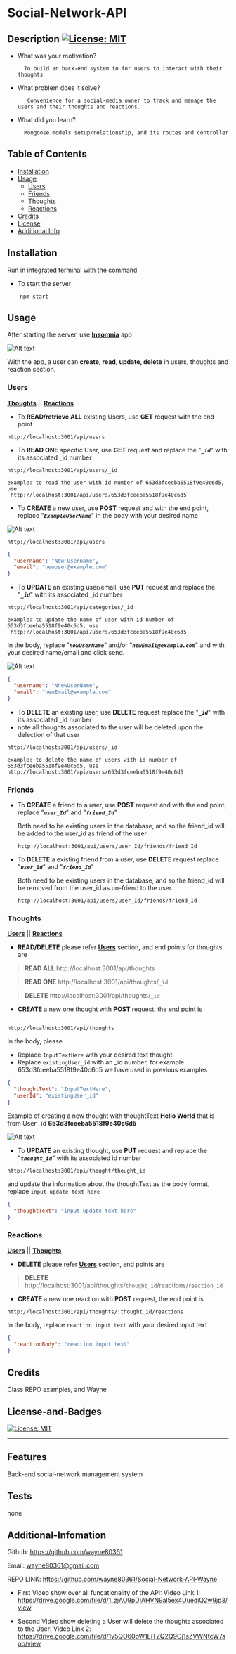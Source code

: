 # <Your-Project-Title>Social-Network-API

## Description [![License: MIT](https://img.shields.io/badge/License-MIT-yellow.svg)](https://opensource.org/licenses/MIT)

- What was your motivation?

        To build an back-end system to for users to interact with their thoughts

- What problem does it solve?

         Convenience for a social-media owner to track and manage the users and their thoughts and reactions.

- What did you learn?

        Mongoose models setup/relationship, and its routes and controller

## Table of Contents

- [Installation](#installation)
- [Usage](#usage)
  - [Users](#users)
  - [Friends](#friends)
  - [Thoughts](#thoughts)
  - [Reactions](#reactions)
- [Credits](#credits)
- [License](#license-and-badges)
- [Additional Info](#additional-infomation)

## Installation

Run in integrated terminal with the command

- To start the server

```
    npm start
```

## Usage

After starting the server, use [**Insomnia**](https://insomnia.rest/download) app

![Alt text](assets/image/InsomniaApp.png)

With the app, a user can **create, read, update, delete** in users, thoughts and reaction section.

### Users

[**Thoughts**](#thoughts) || [**Reactions**](#reactions)

- To **READ/retrieve ALL** existing Users, use **GET** request with the end point

```
http://localhost:3001/api/users
```

- To **READ ONE** specific User, use **GET** request and replace the "**_`_id`_**" with its associated \_id number

```
http://localhost:3001/api/users/_id

example: to read the user with id number of 653d3fceeba5518f9e40c6d5, use
 http://localhost:3001/api/users/653d3fceeba5518f9e40c6d5
```

- To **CREATE** a new user, use **POST** request and with the end point, replace "**_`ExampleUserName`_**" in the body with your desired name

![Alt text](assets/image/UserCreate.png)

```
http://localhost:3001/api/users
```

```json
{
  "username": "New Username",
  "email": "newuser@example.com"
}
```

- To **UPDATE** an existing user/email, use **PUT** request and replace the "**_`_id`_**" with its associated \_id number

```
http://localhost:3001/api/categories/_id

example: to update the name of user with id number of 653d3fceeba5518f9e40c6d5, use
 http://localhost:3001/api/users/653d3fceeba5518f9e40c6d5
```

In the body, replace "**_`newUserName`_**" and/or "**_`newEmail@exampla.com`_**" and with your desired name/email and click send.

![Alt text](assets/image/UserUpdate.png)

```json
{
  "username": "NnewUserName",
  "email": "newEmail@exampla.com"
}
```

- To **DELETE** an existing user, use **DELETE** request replace the "**_`_id`_**" with its associated \_id number
- note all thoughts associated to the user will be deleted upon the delection of that user

```
http://localhost:3001/api/users/_id

example: to delete the name of users with id number of 653d3fceeba5518f9e40c6d5, use
http://localhost:3001/api/users/653d3fceeba5518f9e40c6d5

```

### Friends

- To **CREATE** a friend to a user, use **POST** request and with the end point, replace "**_`user_Id`_**" and "**_`friend_Id`_**"

  Both need to be existing users in the database, and so the friend_id will be added to the user_id as friend of the user.

      http://localhost:3001/api/users/user_Id/friends/friend_Id

- To **DELETE** a existing friend from a user, use **DELETE** request replace "**_`user_Id`_**" and "**_`friend_Id`_**"

  Both need to be existing users in the database, and so the friend_id will be removed from the user_id as un-friend to the user.

      http://localhost:3001/api/users/user_Id/friends/friend_Id

### Thoughts

[**Users**](#users) || [**Reactions**](#reactions)

- **READ/DELETE** please refer [**Users**](#users) section, and end points for thoughts are

> **READ ALL** http://localhost:3001/api/thoughts

> **READ ONE** http://localhost:3001/api/thoughts/`_id`

> **DELETE** http://localhost:3001/api/thoughts/`_id`

- **CREATE** a new one thought with **POST** request, the end point is

```

http://localhost:3001/api/thoughts

```

In the body, please

- Replace `InputTextHere` with your desired text thought
- Replace `existingUser_id` with an \_id number, for example 653d3fceeba5518f9e40c6d5 we have used in previous examples

```json
{
  "thoughtText": "InputTextHere",
  "userId": "existingUser_id"
}
```

Example of creating a new thought with thoughtText **Hello World** that is from User \_id **653d3fceeba5518f9e40c6d5**

![Alt text](assets/image/ThoughtCreate.png)

- To **UPDATE** an existing thought, use **PUT** request and replace the "**_`thought_id`_**" with its associated id number

```
http://localhost:3001/api/thought/thought_id
```

and update the information about the thoughtText as the body format, replace `input update text here`

```json
{
  "thoughtText": "input update text here"
}
```

### Reactions

[**Users**](#users) || [**Thoughts**](#thoughts)

- **DELETE** please refer [**Users**](#users) section, end points are

> **DELETE** http://localhost:3001/api/thoughts/`thought_id`/reactions/`reaction_id`

- **CREATE** a new one reaction with **POST** request, the end point is

```
http://localhost:3001/api/thoughts/:thought_id/reactions
```

In the body, replace `reaction input text` with your desired input text

```json
{
  "reactionBody": "reaction input text"
}
```

## Credits

Class REPO examples, and Wayne

## License-and-Badges

[![License: MIT](https://img.shields.io/badge/License-MIT-yellow.svg)](https://opensource.org/licenses/MIT)

---

## Features

Back-end social-network management system

## Tests

none

## Additional-Infomation

Github: https://github.com/wayne80361

Email: wayne80361@gmail.com

REPO LINK: https://github.com/wayne80361/Social-Network-API-Wayne

- First Video show over all funcationality of the API:
  Video Link 1: https://drive.google.com/file/d/1_zjAO9pDIAHVN9al5ex4UuediQ2w9jp3/view

- Second Video show deleting a User will delete the thoughts associated to the User:
  Video Link 2: https://drive.google.com/file/d/1v5QO60oW1EiTZQ2Q9Oj1sZVWNtcW7aoo/view
